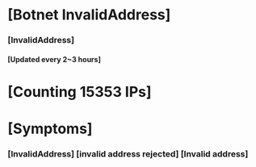 # [Botnet InvalidAddress]
### [InvalidAddress]
#### [Updated every 2~3 hours]

# [Counting 15353 IPs]

# [Symptoms] 

###   [InvalidAddress] [invalid address rejected] [Invalid address]
